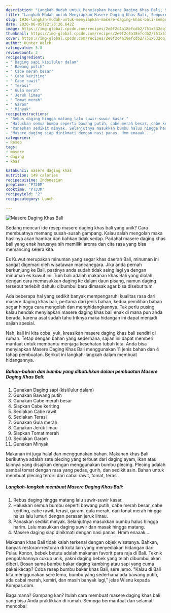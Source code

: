 ```yaml
---
description: "Langkah Mudah untuk Menyiapkan Masere Daging Khas Bali, Sempurna"
title: "Langkah Mudah untuk Menyiapkan Masere Daging Khas Bali, Sempurna"
slug: 1936-langkah-mudah-untuk-menyiapkan-masere-daging-khas-bali-sempurna
date: 2020-06-05T22:23:26.642Z
image: https://img-global.cpcdn.com/recipes/2e0f2c4a18efcdb2/751x532cq70/masere-daging-khas-bali-foto-resep-utama.jpg
thumbnail: https://img-global.cpcdn.com/recipes/2e0f2c4a18efcdb2/751x532cq70/masere-daging-khas-bali-foto-resep-utama.jpg
cover: https://img-global.cpcdn.com/recipes/2e0f2c4a18efcdb2/751x532cq70/masere-daging-khas-bali-foto-resep-utama.jpg
author: Hunter Welch
ratingvalue: 3.8
reviewcount: 3
recipeingredient:
- " Daging sapi kisilulur dalam"
- " Bawang putih"
- " Cabe merah besar"
- " Cabe keriting"
- " Cabe rawit"
- " Terasi"
- " Gula merah"
- " Jeruk limau"
- " Tomat merah"
- " Garam"
- " Minyak"
recipeinstructions:
- "Rebus daging hingga matang lalu suwir-suwir kasar."
- "Haluskan semua bumbu seperti bawang putih, cabe merah besar, cabe keriting, cabe rawit, terasi, garam, gula merah, dan tonat merah hingga halus lalu lumuri dengan perasan jeruk limau."
- "Panaskan sedikit minyak. Selanjutnya masukkan bumbu halus hingga harim. Lalu masukkan daging suwir dan masak hingga matang."
- "Masere daging siap dinikmati dengan nasi panas. Hmm enaaak...."
categories:
- Resep
tags:
- masere
- daging
- khas

katakunci: masere daging khas 
nutrition: 149 calories
recipecuisine: Indonesian
preptime: "PT20M"
cooktime: "PT33M"
recipeyield: "2"
recipecategory: Lunch

---
```



![Masere Daging Khas Bali](https://img-global.cpcdn.com/recipes/2e0f2c4a18efcdb2/751x532cq70/masere-daging-khas-bali-foto-resep-utama.jpg)

Sedang mencari ide resep masere daging khas bali yang unik? Cara membuatnya memang susah-susah gampang. Kalau salah mengolah maka hasilnya akan hambar dan bahkan tidak sedap. Padahal masere daging khas bali yang enak harusnya sih memiliki aroma dan cita rasa yang bisa memancing selera kita.

Es Kuwut merupakan minuman yang segar khas daerah Bali, minuman ini sangat digemari oleh wisatawan mancanegara. Jika anda pernah berkunjung ke Bali, pastinya anda sudah tidak asing lagi ya dengan minuman es kuwut ini. Tum bali adalah makanan khas Bali yang diolah dengan cara memasukkan daging ke dalam daun pisang, namun daging tersebut terlebih dahulu dibumbui baru dimasak agar bisa disebut tum.

Ada beberapa hal yang sedikit banyak mempengaruhi kualitas rasa dari masere daging khas bali, pertama dari jenis bahan, kedua pemilihan bahan segar hingga cara mengolah dan menghidangkannya. Tak perlu pusing kalau hendak menyiapkan masere daging khas bali enak di mana pun anda berada, karena asal sudah tahu triknya maka hidangan ini dapat menjadi sajian spesial.


Nah, kali ini kita coba, yuk, kreasikan masere daging khas bali sendiri di rumah. Tetap dengan bahan yang sederhana, sajian ini dapat memberi manfaat untuk membantu menjaga kesehatan tubuh kita. Anda bisa menyiapkan Masere Daging Khas Bali menggunakan 11 jenis bahan dan 4 tahap pembuatan. Berikut ini langkah-langkah dalam membuat hidangannya.

<!--inarticleads1-->

##### Bahan-bahan dan bumbu yang dibutuhkan dalam pembuatan Masere Daging Khas Bali:

1. Gunakan  Daging sapi (kisi/lulur dalam)
1. Gunakan  Bawang putih
1. Gunakan  Cabe merah besar
1. Siapkan  Cabe keriting
1. Sediakan  Cabe rawit
1. Sediakan  Terasi
1. Gunakan  Gula merah
1. Gunakan  Jeruk limau
1. Siapkan  Tomat merah
1. Sediakan  Garam
1. Gunakan  Minyak


Makanan ini juga halal dan menggunakan bahan. Makanan khas Bali berikutnya adalah sate plecing yang terbuat dari daging ayam, ikan atau lainnya yang disajikan dengan menggunakan bumbu plecing. Plecing adalah sambal tomat dengan rasa yang pedas, gurih, dan sedikit asin. Bahan untuk membuat plecing terdiri dari cabai rawit, tomat, terasi. 

<!--inarticleads2-->

##### Langkah-langkah membuat Masere Daging Khas Bali:

1. Rebus daging hingga matang lalu suwir-suwir kasar.
1. Haluskan semua bumbu seperti bawang putih, cabe merah besar, cabe keriting, cabe rawit, terasi, garam, gula merah, dan tonat merah hingga halus lalu lumuri dengan perasan jeruk limau.
1. Panaskan sedikit minyak. Selanjutnya masukkan bumbu halus hingga harim. Lalu masukkan daging suwir dan masak hingga matang.
1. Masere daging siap dinikmati dengan nasi panas. Hmm enaaak....


Makanan khas Bali tidak kalah terkenal dengan objek wisatanya. Bahkan, banyak restoran-restoran di kota lain yang menyediakan hidangan dari Pulau Konon, bebek betutu adalah makanan favorit para raja di Bali. Teknik pengolahannya cukup unik, yakni daging bebek yang telah dibumbui akan diberi. Bosan sama bumbu bakar daging kambing atau sapi yang cuma pakai kecap? Coba resep bumbu bakar khas Bali, sere lemo. &#34;Kalau di Bali kita menggunakan sere lemo, bumbu yang sederhana ada bawang putih, ada cabai merah, kemiri, dan masih banyak lagi,&#34; jelas Wisnu kepada Kompas.com. 

Bagaimana? Gampang kan? Itulah cara membuat masere daging khas bali yang bisa Anda praktikkan di rumah. Semoga bermanfaat dan selamat mencoba!
